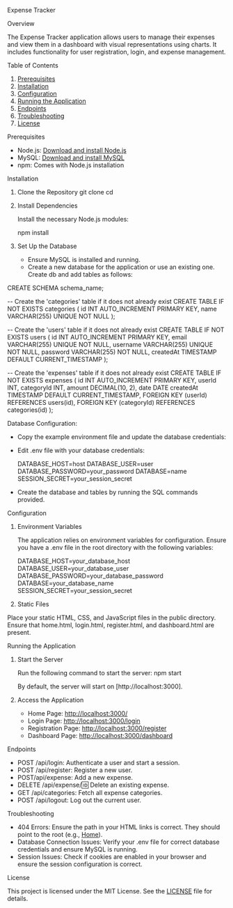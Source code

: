 Expense Tracker

Overview

The Expense Tracker application allows users to manage their expenses and view them in a dashboard with visual representations using charts. It includes functionality for user registration, login, and expense management.

Table of Contents

1. [Prerequisites](prerequisites)
2. [Installation](installation)
3. [Configuration](configuration)
4. [Running the Application](running-the-application)
5. [Endpoints](endpoints)
6. [Troubleshooting](troubleshooting)
7. [License](license)

Prerequisites

- Node.js: [Download and install Node.js](https://nodejs.org/)
- MySQL: [Download and install MySQL](https://dev.mysql.com/downloads/mysql/)
- npm: Comes with Node.js installation

Installation

1. Clone the Repository
   git clone
   cd

2. Install Dependencies

   Install the necessary Node.js modules:

   npm install

3. Set Up the Database

   - Ensure MySQL is installed and running.
   - Create a new database for the application or use an existing one.
   Create db and add tables as follows:

CREATE SCHEMA schema_name;

-- Create the 'categories' table if it does not already exist
CREATE TABLE IF NOT EXISTS categories (
  id INT AUTO_INCREMENT PRIMARY KEY,
  name VARCHAR(255) UNIQUE NOT NULL
);

-- Create the 'users' table if it does not already exist
CREATE TABLE IF NOT EXISTS users (
  id INT AUTO_INCREMENT PRIMARY KEY, 
  email VARCHAR(255) UNIQUE NOT NULL, 
  username VARCHAR(255) UNIQUE NOT NULL, 
  password VARCHAR(255) NOT NULL,
  createdAt TIMESTAMP DEFAULT CURRENT_TIMESTAMP
);

-- Create the 'expenses' table if it does not already exist
CREATE TABLE IF NOT EXISTS expenses (
  id INT AUTO_INCREMENT PRIMARY KEY,
  userId INT,
  categoryId INT,
  amount DECIMAL(10, 2),
  date DATE
  createdAt TIMESTAMP DEFAULT CURRENT_TIMESTAMP,
  FOREIGN KEY (userId) REFERENCES users(id),
  FOREIGN KEY (categoryId) REFERENCES categories(id)
);

   Database Configuration:

   - Copy the example environment file and update the database credentials:
   - Edit .env file with your database credentials:

     DATABASE_HOST=host
     DATABASE_USER=user
     DATABASE_PASSWORD=your_password
     DATABASE=name
     SESSION_SECRET=your_session_secret

   - Create the database and tables by running the SQL commands provided.

Configuration

1. Environment Variables

   The application relies on environment variables for configuration. Ensure you have a .env file in the root directory with the following variables:

   DATABASE_HOST=your_database_host
   DATABASE_USER=your_database_user
   DATABASE_PASSWORD=your_database_password
   DATABASE=your_database_name
   SESSION_SECRET=your_session_secret

2. Static Files

Place your static HTML, CSS, and JavaScript files in the public directory. Ensure that home.html, login.html, register.html, and dashboard.html are present.

Running the Application

1. Start the Server

   Run the following command to start the server:
   npm start

   By default, the server will start on [http://localhost:3000].

2. Access the Application

   - Home Page: [http://localhost:3000/](http://localhost:3000/)
   - Login Page: [http://localhost:3000/login](http://localhost:3000/login)
   - Registration Page: [http://localhost:3000/register](http://localhost:3000/register)
   - Dashboard Page: [http://localhost:3000/dashboard](http://localhost:3000/dashboard)

Endpoints

- POST /api/login: Authenticate a user and start a session.
- POST /api/register: Register a new user.
- POST/api/expense: Add a new expense.
- DELETE /api/expense/:id: Delete an existing expense.
- GET /api/categories: Fetch all expense categories.
- POST /api/logout: Log out the current user.

Troubleshooting

- 404 Errors: Ensure the path in your HTML links is correct. They should point to the root (e.g., <a href="/">Home</a>).
- Database Connection Issues: Verify your .env file for correct database credentials and ensure MySQL is running.
- Session Issues: Check if cookies are enabled in your browser and ensure the session configuration is correct.

License

This project is licensed under the MIT License. See the [LICENSE](LICENSE) file for details.
